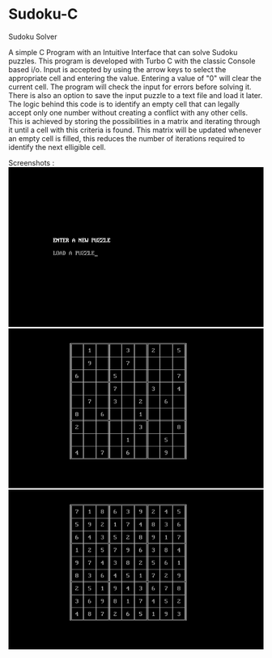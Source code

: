 # Sudoku-C

Sudoku Solver

  A simple C Program with an Intuitive Interface that can solve Sudoku puzzles. This program is developed with Turbo C with the classic Console based i/o. Input is accepted by using the arrow keys to select the appropriate cell and entering the value. Entering a value of "0" will clear the current cell. The program will check the input for errors before solving it. There is also an option to save the input puzzle to a text file and load it later.
  The logic behind this code is to identify an empty cell that can legally accept only one number without creating a conflict with any other cells. This is achieved by storing the possibilities in a matrix and iterating through it until a cell with this criteria is found. This matrix will be updated whenever an empty cell is filled, this reduces the number of iterations required to identify the next elligible cell.
  
  Screenshots :
  ![Home Screen](https://github.com/abhilashjoel/Sudoku-C/blob/master/Home%20Screen.png)
  ![Input](https://github.com/abhilashjoel/Sudoku-C/blob/master/Input.png)
  ![Solution](https://github.com/abhilashjoel/Sudoku-C/blob/master/Solution.png)
